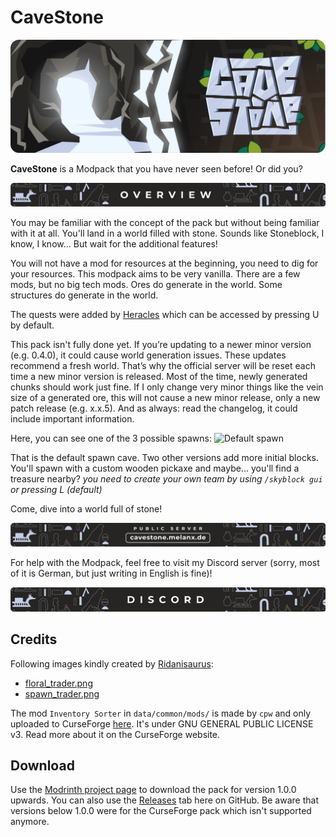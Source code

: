# CaveStone

[![Header](https://raw.githubusercontent.com/MelanX/ModDescriptions/HEAD/assets/modpacks/cavestone/header.png)](https://modrinth.com/modpack/cavestone)

**CaveStone** is a Modpack that you have never seen before! Or did you?

![Overview](https://raw.githubusercontent.com/MelanX/ModDescriptions/HEAD/assets/modpacks/cavestone/overview.png)

You may be familiar with the concept of the pack but without being familiar with it at all. You'll land in a world filled with stone. Sounds like Stoneblock, I know, I know... But wait for the additional features!

You will not have a mod for resources at the beginning, you need to dig for your resources. This modpack aims to be very vanilla. There are a few mods, but no big tech mods. Ores do generate in the world. Some structures do generate in the world.

The quests were added by [Heracles](https://modrinth.com/mod/heracles) which can be accessed by pressing U by default.

This pack isn't fully done yet. If you’re updating to a newer minor version (e.g. 0.4.0), it could cause world generation issues. These updates recommend a fresh world. That’s why the official server will be reset each time a new minor version is released. Most of the time, newly generated chunks should work just fine. If I only change very minor things like the vein size of a generated ore, this will not cause a new minor release, only a new patch release (e.g. x.x.5). And as always: read the changelog, it could include important information.

Here, you can see one of the 3 possible spawns:
![Default spawn](https://raw.githubusercontent.com/MelanX/CaveStone/6b1c0ff64a2f9d5d8cf35c0e99b20eb636fd26c4/data/client/config/skyblockbuilder/templates/icons/cavestone.png)

That is the default spawn cave. Two other versions add more initial blocks. You'll spawn with a custom wooden pickaxe and maybe... you'll find a treasure nearby? *you need to create your own team by using `/skyblock gui` or pressing L (default)*

Come, dive into a world full of stone!

![Server](https://raw.githubusercontent.com/MelanX/ModDescriptions/HEAD/assets/modpacks/cavestone/server.png)

For help with the Modpack, feel free to visit my Discord server (sorry, most of it is
German, but just writing in English is fine)!

[![Discord](https://raw.githubusercontent.com/MelanX/ModDescriptions/HEAD/assets/modpacks/cavestone/discord.png)](https://melanx.de/discord)

## Credits

Following images kindly created by [Ridanisaurus](https://modrinth.com/user/Ridanisaurus):
- [floral_trader.png](data/client/config/openloader/resources/cavestone/assets/cavestone/textures/entity/trader/floral_trader.png)
- [spawn_trader.png](data/client/config/openloader/resources/cavestone/assets/cavestone/textures/entity/trader/spawn_trader.png)

The mod `Inventory Sorter` in `data/common/mods/` is made by `cpw` and only uploaded to CurseForge 
[here](https://www.curseforge.com/minecraft/mc-mods/inventory-sorter). It's under GNU GENERAL PUBLIC LICENSE v3. Read
more about it on the CurseForge website.

## Download
Use the [Modrinth project page](https://modrinth.com/modpack/cavestone) to download the pack for version 1.0.0 upwards.
You can also use the [Releases](https://github.com/MelanX/CaveStone/releases) tab here on GitHub. Be aware that versions
below 1.0.0 were for the CurseForge pack which isn't supported anymore.
